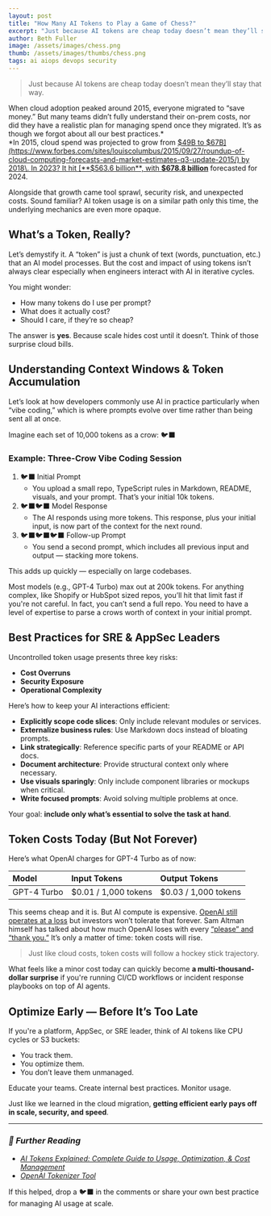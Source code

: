 ```yaml
---
layout: post
title: "How Many AI Tokens to Play a Game of Chess?"
excerpt: "Just because AI tokens are cheap today doesn’t mean they’ll stay that way."
author: Beth Fuller
image: /assets/images/chess.png
thumb: /assets/images/thumbs/chess.png
tags: ai aiops devops security
---
```


> Just because AI tokens are cheap today doesn’t mean they’ll stay that way.

When cloud adoption peaked around 2015, everyone migrated to “save money.” But many teams didn’t fully understand their on-prem costs, nor did they have a realistic plan for managing spend once they migrated. It’s as though we forgot about all our best practices.*  
*In 2015, cloud spend was projected to grow from [$49B to $67B](https://www.forbes.com/sites/louiscolumbus/2015/09/27/roundup-of-cloud-computing-forecasts-and-market-estimates-q3-update-2015/) by 2018\. In 2023? It hit [**$563.6 billion**, with **$678.8 billion**](https://www.cloudzero.com/state-of-cloud-cost/) forecasted for 2024.

Alongside that growth came tool sprawl, security risk, and unexpected costs. Sound familiar? AI token usage is on a similar path only this time, the underlying mechanics are even more opaque.

## What’s a Token, Really?

Let’s demystify it. A “token” is just a chunk of text (words, punctuation, etc.) that an AI model processes. But the cost and impact of using tokens isn’t always clear especially when engineers interact with AI in iterative cycles.

You might wonder:

* How many tokens do I use per prompt?
* What does it actually cost?
* Should I care, if they’re so cheap?

The answer is **yes**. Because scale hides cost until it doesn’t. Think of those surprise cloud bills.

## Understanding Context Windows & Token Accumulation

Let’s look at how developers commonly use AI in practice particularly when “vibe coding,” which is where prompts evolve over time rather than being sent all at once.

Imagine each set of 10,000 tokens as a crow: 🐦‍⬛

### Example: Three-Crow Vibe Coding Session

1. 🐦‍⬛ Initial Prompt
   * You upload a small repo, TypeScript rules in Markdown, README, visuals, and your prompt. That’s your initial 10k tokens.
2. 🐦‍⬛🐦‍⬛ Model Response
   * The AI responds using more tokens. This response, plus your initial input, is now part of the context for the next round.
3. 🐦‍⬛🐦‍⬛🐦‍⬛ Follow-up Prompt
   * You send a second prompt, which includes all previous input and output — stacking more tokens.

This adds up quickly — especially on large codebases.

Most models (e.g., GPT-4 Turbo) max out at 200k tokens. For anything complex, like Shopify or HubSpot sized repos, you’ll hit that limit fast if you're not careful. In fact, you can’t send a full repo. You need to have a level of expertise to parse a crows worth of context in your initial prompt.

## Best Practices for SRE & AppSec Leaders

Uncontrolled token usage presents three key risks:

* **Cost Overruns**
* **Security Exposure**
* **Operational Complexity**

Here’s how to keep your AI interactions efficient:

* **Explicitly scope code slices**: Only include relevant modules or services.
* **Externalize business rules**: Use Markdown docs instead of bloating prompts.
* **Link strategically**: Reference specific parts of your README or API docs.
* **Document architecture**: Provide structural context only where necessary.
* **Use visuals sparingly**: Only include component libraries or mockups when critical.
* **Write focused prompts**: Avoid solving multiple problems at once.

Your goal: **include only what’s essential to solve the task at hand**.

## Token Costs Today (But Not Forever)

Here’s what OpenAI charges for GPT-4 Turbo as of now:

| **Model** | **Input Tokens** | **Output Tokens** |
| :---- | :---- | :---- |
| GPT-4 Turbo | $0.01 / 1,000 tokens | $0.03 / 1,000 tokens |

This seems cheap and it is. But AI compute is expensive. [OpenAI still operates at a loss](https://www.lesswrong.com/posts/CCQsQnCMWhJcCFY9x/openai-lost-usd5-billion-in-2024-and-its-losses-are) but investors won’t tolerate that forever. Sam Altman himself has talked about how much OpenAl loses with every [“please” and “thank you.”](https://www.vice.com/en/article/telling-chatgpt-please-and-thank-you-costs-openai-millions-ceo-claims/) It’s only a matter of time: token costs will rise.

> Just like cloud costs, token costs will follow a hockey stick trajectory.

What feels like a minor cost today can quickly become **a multi-thousand-dollar surprise** if you're running CI/CD workflows or incident response playbooks on top of AI agents.

## Optimize Early — Before It’s Too Late

If you're a platform, AppSec, or SRE leader, think of AI tokens like CPU cycles or S3 buckets:

* You track them.
* You optimize them.
* You don’t leave them unmanaged.

Educate your teams. Create internal best practices. Monitor usage.

Just like we learned in the cloud migration, **getting efficient early pays off in scale, security, and speed**.

---

### ***🔗 Further Reading***

* [*AI Tokens Explained: Complete Guide to Usage, Optimization, & Cost Management*](https://guptadeepak.com/complete-guide-to-ai-tokens-understanding-optimization-and-cost-management/)  
* [*OpenAI Tokenizer Tool*](https://platform.openai.com/tokenizer)

If this helped, drop a 🐦‍⬛ in the comments or share your own best practice for managing AI usage at scale.
